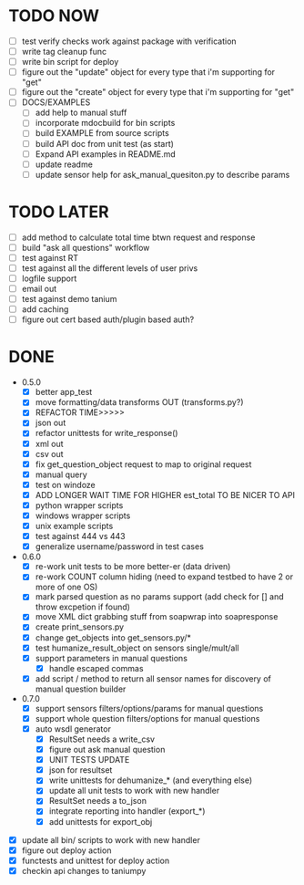 # TODO NOW
 * [ ] test verify checks work against package with verification
 * [ ] write tag cleanup func
 * [ ] write bin script for deploy
 * [ ] figure out the "update" object for every type that i'm supporting for "get"
 * [ ] figure out the "create" object for every type that i'm supporting for "get"
 * [ ] DOCS/EXAMPLES
   * [ ] add help to manual stuff
   * [ ] incorporate mdocbuild for bin scripts
   * [ ] build EXAMPLE from source scripts
   * [ ] build API doc from unit test (as start)
   * [ ] Expand API examples in README.md
   * [ ] update readme
   * [ ] update sensor help for ask_manual_quesiton.py to describe params

# TODO LATER
 * [ ] add method to calculate total time btwn request and response
 * [ ] build "ask all questions" workflow
 * [ ] test against RT
 * [ ] test against all the different levels of user privs
 * [ ] logfile support
 * [ ] email out
 * [ ] test against demo tanium
 * [ ] add caching
 * [ ] figure out cert based auth/plugin based auth?

# DONE
  * 0.5.0
    * [X] better app_test
    * [X] move formatting/data transforms OUT (transforms.py?)
    * [X] REFACTOR TIME>>>>>
    * [X] json out
    * [X] refactor unittests for write_response()
    * [X] xml out
    * [X] csv out
    * [X] fix get_question_object request to map to original request
    * [X] manual query
    * [X] test on windoze
    * [X] ADD LONGER WAIT TIME FOR HIGHER est_total TO BE NICER TO API
    * [X] python wrapper scripts
    * [X] windows wrapper scripts
    * [X] unix example scripts
    * [X] test against 444 vs 443
    * [X] generalize username/password in test cases
  * 0.6.0
    * [X] re-work unit tests to be more better-er (data driven)
    * [X] re-work COUNT column hiding (need to expand testbed to have 2 or more  of one OS)
    * [X] mark parsed question as no params support (add check for [] and throw  excpetion if found)
    * [X] move XML dict grabbing stuff from soapwrap into soapresponse
    * [X] create print_sensors.py
    * [X] change get_objects into get_sensors.py/*
    * [X] test humanize_result_object on sensors single/mult/all
    * [X] support parameters in manual questions
      * [X] handle escaped commas
    * [X] add script / method to return all sensor names for discovery of manual question builder
  * 0.7.0
    * [X] support sensors filters/options/params for manual questions
    * [X] support whole question filters/options for manual questions
    * [X] auto wsdl generator
      * [X] ResultSet needs a write_csv
      * [X] figure out ask manual question
      * [X] UNIT TESTS UPDATE
      * [X] json for resultset
      * [X] write unittests for dehumanize_* (and everything else)
      * [X] update all unit tests to work with new handler
      * [X] ResultSet needs a to_json
      * [X] integrate reporting into handler (export_*)
      * [X] add unittests for export_obj
   * [X] update all bin/ scripts to work with new handler
   * [X] figure out deploy action
   * [X] functests and unittest for deploy action
   * [X] checkin api changes to taniumpy
